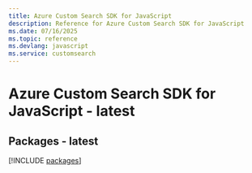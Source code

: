 ```yaml
---
title: Azure Custom Search SDK for JavaScript
description: Reference for Azure Custom Search SDK for JavaScript
ms.date: 07/16/2025
ms.topic: reference
ms.devlang: javascript
ms.service: customsearch
---
```

# Azure Custom Search SDK for JavaScript - latest
## Packages - latest
[!INCLUDE [packages](custom-search-index.md)]